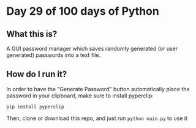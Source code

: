 # Day 29 of 100 days of Python

## What this is?
A GUI password manager which saves randomly generated (or user generated) passwords into a text file.

## How do I run it?
In order to have the "Generate Password" button automatically place the password in your clipboard, make sure to install pyperclip:

```
pip install pyperclip
```

Then, clone or download this repo, and just run `python main.py` to use it

